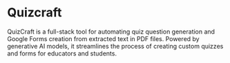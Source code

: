 # Quizcraft
QuizCraft is a full-stack tool for automating quiz question generation and Google Forms creation from extracted text in PDF files. Powered by generative AI models, it streamlines the process of creating custom quizzes and forms for educators and students.
